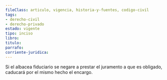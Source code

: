 ```yaml
---
fileClass: articulo, vigencia, historia-y-fuentes, codigo-civil
tags:
- derecho-civil
- derecho-privado
estado: vigente
tipo: inciso
libro:
titulo:
parrafo:
corriente-juridica:
---
```

Si el albacea fiduciario se negare a prestar el juramento a que es obligado, caducará por el mismo hecho el encargo.